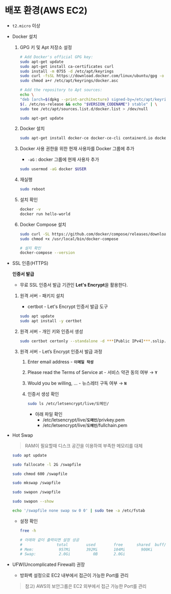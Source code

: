 # 배포 환경(AWS EC2)
- `t2.micro` 이상

- Docker 설치
    
    1. GPG 키 및 Apt 저장소 설정
        
        ```bash
        # Add Docker's official GPG key:
        sudo apt-get update
        sudo apt-get install ca-certificates curl
        sudo install -m 0755 -d /etc/apt/keyrings
        sudo curl -fsSL https://download.docker.com/linux/ubuntu/gpg -o /etc/apt/keyrings/docker.asc
        sudo chmod a+r /etc/apt/keyrings/docker.asc
        
        # Add the repository to Apt sources:
        echo \
        "deb [arch=$(dpkg --print-architecture) signed-by=/etc/apt/keyrings/docker.asc] https://download.docker.com/linux/ubuntu \
        $(. /etc/os-release && echo "$VERSION_CODENAME") stable" | \
        sudo tee /etc/apt/sources.list.d/docker.list > /dev/null
        
        sudo apt-get update
        ```
        
    2. Docker 설치
        
        ```bash
        sudo apt-get install docker-ce docker-ce-cli containerd.io docker-buildx-plugin docker-compose-plugin -y
        ```
        
    3. Docker 사용 권한을 위한 현재 사용자를 Docker 그룹에 추가
        - `-aG` : docker 그룹에 현재 사용자 추가
        
        ```bash
        sudo usermod -aG docker $USER
        ```
        
    4. 재실행
        
        ```bash
        sudo reboot
        ```
        
    5. 설치 확인
        
        ```bash
        docker -v
        docker run hello-world
        ```
        
    6. Docker Compose 설치
        
        ```bash
        sudo curl -SL https://github.com/docker/compose/releases/download/v2.20.2/docker-compose-linux-x86_64 -o /usr/local/bin/docker-compose
        sudo chmod +x /usr/local/bin/docker-compose
        
        # 설치 확인
        docker-compose --version
        ```
    
- SSL 인증(HTTPS)
    
    **인증서 발급**
    
    - 무료 SSL 인증서 발급 기관인 **Let's Encrypt**을 활용한다.
    1. 원격 서버 - 패키지 설치
        - certbot - Let's Encrypt 인증서 발급 도구
        
        ```bash
        sudo apt update
        sudo apt install -y certbot
        ```
        
    2. 원격 서버 - 개인 키와 인증서 생성
        
        ```bash
        sudo certbot certonly --standalone -d ***[Public IPv4]***.sslip.io
        ```
        
    3. 원격 서버 - Let’s Encrypt 인증서 발급 과정
        1. Enter email address - **`이메일 작성`**
        2. Please read the Terms of Service at - 서비스 약관 동의 여부 → **`Y`**
        3. Would you be willing, … - 뉴스레터 구독 여부 → **`N`**
        4. 인증서 생성 확인
            
            ```bash
            sudo ls /etc/letsencrypt/live/도메인/
            ```
            
            - 아래 파일 확인
                - /etc/letsencrypt/live/**`도메인`**/privkey.pem
                - /etc/letsencrypt/live/**`도메인`**/fullchain.pem
- Hot Swap
    > RAM이 필요할때 디스크 공간을 이용하여 부족한 메모리를 대체
    ```bash
    sudo apt update 

    sudo fallocate -l 2G /swapfile

    sudo chmod 600 /swapfile

    sudo mkswap /swapfile

    sudo swapon /swapfile

    sudo swapon --show

    echo '/swapfile none swap sw 0 0' | sudo tee -a /etc/fstab
    ```
    - 설정 확인
        ```bash
        free -h

        # 아래와 같이 출력되면 설정 성공
        #               total        used        free      shared  buff/cache   available
        # Mem:           957Mi       392Mi       104Mi       900Ki       616Mi       565Mi
        # Swap:          2.0Gi          0B       2.0Gi
        ```
- UFW(Uncomplicated Firewall) 권장
    - 방화벽 설정으로 EC2 내부에서 접근이 가능한 Port를 관리
    > 참고) AWS의 보안그룹은 EC2 외부에서 접근 가능한 Port를 관리
